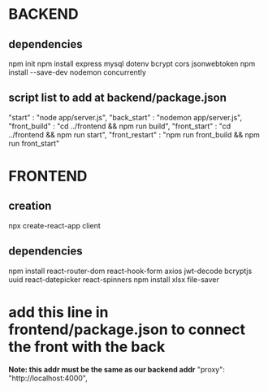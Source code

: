 # BACKEND
## dependencies
npm init
npm install express mysql dotenv bcrypt cors jsonwebtoken
npm install --save-dev nodemon concurrently

## script list to add at backend/package.json
"start"			: "node app/server.js",
"back_start"	: "nodemon app/server.js",
"front_build"	: "cd ../frontend && npm run build",
"front_start"	: "cd ../frontend && npm run start",
"front_restart"	: "npm run front_build && npm run front_start"


# FRONTEND
## creation
npx create-react-app client
## dependencies
npm install react-router-dom react-hook-form axios jwt-decode bcryptjs uuid react-datepicker react-spinners
npm install xlsx file-saver

# add this line in frontend/package.json to connect the front with the back
**Note: this addr must be the same as our backend addr**
"proxy": "http://localhost:4000",
